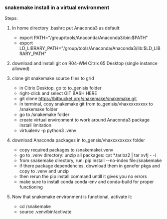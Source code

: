 ### snakemake install in a virtual environment

Steps:
1. In home directory .bashrc put Anaconda3 as default:
	- export PATH="/group/tools/Anaconda/Anaconda3/bin:$PATH"
	- export LD_LIBRARY_PATH="/group/tools/Anaconda/Anaconda3/lib:$LD_LIBRARY_PATH"

2. download and install git on R04-WM Citrix 65 Desktop (single instance allowed)

3. clone git snakemake source files to grid
	- in Citrix Desktop, go to to_genisis folder
	- right-click and select GIT BASH HERE
	- git clone https://bitbucket.org/snakemake/snakemake.git
	- in terminal, copy snakemake git from to_genisis/vhaxxxxxxxxx to /snakemake folder
	- go to /snakemake folder
	- create virtual environment to work around Anaconda3 package install limitation
	- virtualenv -p python3 .venv

4. download Anaconda packages in to_gensis/vhaxxxxxxxxx folder
	- copy required packages to /snakemake/.venv
	- go to .venv directory: unzip all packages: cat *.tar.bz2 | tar xvfj - -i
	- from snakemake directory, run: pip install --no-index file:/snakemake
	- if there package dependencies, download them in genxfer pkgs and copy to .venv and unzip
	- then rerun the pip install command untill it gives you no errors
	- make sure to install conda conda-env and conda-build for proper functioning

5. Now that snakemake environment is functional, activate it: 
	- cd /snakemake
	- source .venv/bin/activate
